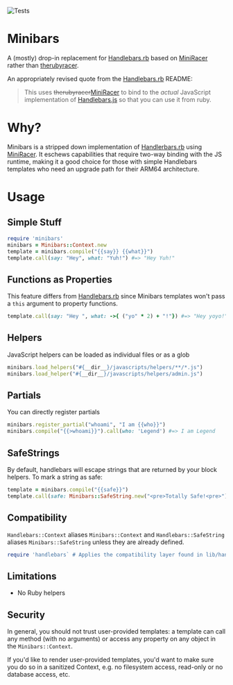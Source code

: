 ![Tests](https://github.com/delonnewman/minibars/workflows/ci/badge.svg)

# Minibars

A (mostly) drop-in replacement for [Handlebars.rb][3] based on [MiniRacer][1] rather than [therubyracer][2].

An appropriately revised quote from the [Handlebars.rb][3] README:

> This uses ~~therubyracer~~[MiniRacer][1] to bind to the _actual_ JavaScript implementation of [Handlebars.js](https://github.com/handlebars-lang/handlebars.js) so that you can use it from ruby.

# Why?

Minibars is a stripped down implementation of [Handlerbars.rb][3] using [MiniRacer][1]. It eschews capabilities that require two-way binding with the JS runtime, making it a good choice for those with simple Handlebars templates who need an upgrade path for their ARM64 architecture.

# Usage

## Simple Stuff

```ruby
require 'minibars'
minibars = Minibars::Context.new
template = minibars.compile("{{say}} {{what}}")
template.call(say: "Hey", what: "Yuh!") #=> "Hey Yuh!"
```

## Functions as Properties

This feature differs from [Handlebars.rb][3] since Minibars templates won't pass a `this` argument to property functions.

```ruby
template.call(say: "Hey ", what: ->{ ("yo" * 2) + "!"}) #=> "Hey yoyo!"
```

## Helpers

JavaScript helpers can be loaded as individual files or as a glob

```ruby
minibars.load_helpers("#{__dir__}/javascripts/helpers/**/*.js")
minibars.load_helper("#{__dir__}/javascripts/helpers/admin.js")
```

## Partials

You can directly register partials

```ruby
minibars.register_partial("whoami", "I am {{who}}")
minibars.compile("{{>whoami}}").call(who: 'Legend') #=> I am Legend
```

## SafeStrings

By default, handlebars will escape strings that are returned by your block helpers. To mark a string as safe:

```ruby
template = minibars.compile("{{safe}}")
template.call(safe: Minibars::SafeString.new("<pre>Totally Safe!<pre>"))
```

## Compatibility

`Handlebars::Context` aliases `Minibars::Context` and `Handlebars::SafeString` aliases `Minibars::SafeString` unless they are already defined.

```ruby
require 'handlebars` # Applies the compatibility layer found in lib/handlebars.rb and loads minibars
```

## Limitations

- No Ruby helpers

## Security

In general, you should not trust user-provided templates: a template can call any method (with no arguments) or access any property on any object in the `Minibars::Context`.

If you'd like to render user-provided templates, you'd want to make sure you do so in a sanitized Context, e.g. no filesystem access, read-only or no database access, etc.

[1]: https://github.com/rubyjs/mini_racer
[2]: https://github.com/rubyjs/therubyracer
[3]: https://github.com/cowboyd/handlebars.rb
